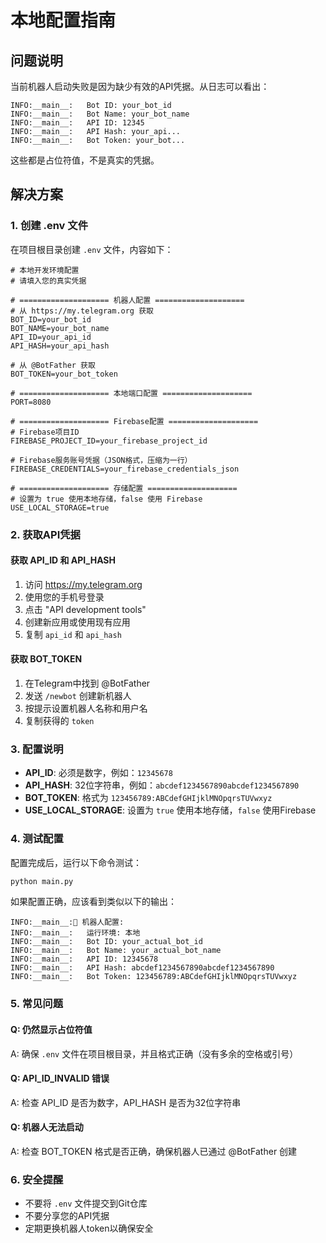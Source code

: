 # 本地配置指南

## 问题说明

当前机器人启动失败是因为缺少有效的API凭据。从日志可以看出：

```
INFO:__main__:   Bot ID: your_bot_id
INFO:__main__:   Bot Name: your_bot_name
INFO:__main__:   API ID: 12345
INFO:__main__:   API Hash: your_api...
INFO:__main__:   Bot Token: your_bot...
```

这些都是占位符值，不是真实的凭据。

## 解决方案

### 1. 创建 .env 文件

在项目根目录创建 `.env` 文件，内容如下：

```env
# 本地开发环境配置
# 请填入您的真实凭据

# ==================== 机器人配置 ====================
# 从 https://my.telegram.org 获取
BOT_ID=your_bot_id
BOT_NAME=your_bot_name
API_ID=your_api_id
API_HASH=your_api_hash

# 从 @BotFather 获取
BOT_TOKEN=your_bot_token

# ==================== 本地端口配置 ====================
PORT=8080

# ==================== Firebase配置 ====================
# Firebase项目ID
FIREBASE_PROJECT_ID=your_firebase_project_id

# Firebase服务账号凭据（JSON格式，压缩为一行）
FIREBASE_CREDENTIALS=your_firebase_credentials_json

# ==================== 存储配置 ====================
# 设置为 true 使用本地存储，false 使用 Firebase
USE_LOCAL_STORAGE=true
```

### 2. 获取API凭据

#### 获取 API_ID 和 API_HASH
1. 访问 https://my.telegram.org
2. 使用您的手机号登录
3. 点击 "API development tools"
4. 创建新应用或使用现有应用
5. 复制 `api_id` 和 `api_hash`

#### 获取 BOT_TOKEN
1. 在Telegram中找到 @BotFather
2. 发送 `/newbot` 创建新机器人
3. 按提示设置机器人名称和用户名
4. 复制获得的 `token`

### 3. 配置说明

- **API_ID**: 必须是数字，例如：`12345678`
- **API_HASH**: 32位字符串，例如：`abcdef1234567890abcdef1234567890`
- **BOT_TOKEN**: 格式为 `123456789:ABCdefGHIjklMNOpqrsTUVwxyz`
- **USE_LOCAL_STORAGE**: 设置为 `true` 使用本地存储，`false` 使用Firebase

### 4. 测试配置

配置完成后，运行以下命令测试：

```bash
python main.py
```

如果配置正确，应该看到类似以下的输出：

```
INFO:__main__:🔧 机器人配置:
INFO:__main__:   运行环境: 本地
INFO:__main__:   Bot ID: your_actual_bot_id
INFO:__main__:   Bot Name: your_actual_bot_name
INFO:__main__:   API ID: 12345678
INFO:__main__:   API Hash: abcdef1234567890abcdef1234567890
INFO:__main__:   Bot Token: 123456789:ABCdefGHIjklMNOpqrsTUVwxyz
```

### 5. 常见问题

#### Q: 仍然显示占位符值
A: 确保 `.env` 文件在项目根目录，并且格式正确（没有多余的空格或引号）

#### Q: API_ID_INVALID 错误
A: 检查 API_ID 是否为数字，API_HASH 是否为32位字符串

#### Q: 机器人无法启动
A: 检查 BOT_TOKEN 格式是否正确，确保机器人已通过 @BotFather 创建

### 6. 安全提醒

- 不要将 `.env` 文件提交到Git仓库
- 不要分享您的API凭据
- 定期更换机器人token以确保安全

